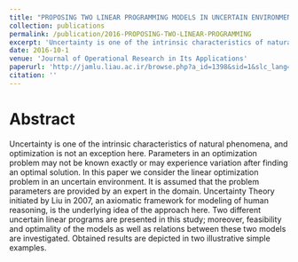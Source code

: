 ```yaml
---
title: "PROPOSING TWO LINEAR PROGRAMMING MODELS IN UNCERTAIN ENVIRONMENT"
collection: publications
permalink: /publication/2016-PROPOSING-TWO-LINEAR-PROGRAMMING
excerpt: 'Uncertainty is one of the intrinsic characteristics of natural phenomena, and optimization is not an exception here. Parameters in an optimization problem may not be known exactly or may experience variation after finding an optimal solution.'
date: 2016-10-1
venue: 'Journal of Operational Research in Its Applications'
paperurl: 'http://jamlu.liau.ac.ir/browse.php?a_id=1398&sid=1&slc_lang=fa'
citation: ''
---
```

Abstract
======
  Uncertainty is one of the intrinsic characteristics of natural phenomena, and optimization is not an exception here. Parameters in an optimization problem may not be known exactly or may experience variation after finding an optimal solution. In this paper we consider the linear optimization problem in an uncertain environment. It is assumed that the problem parameters are provided by an expert in the domain. Uncertainty Theory initiated by Liu in 2007, an axiomatic framework for modeling of human reasoning, is the underlying idea of the approach here. Two different uncertain linear programs are presented in this study; moreover, feasibility and optimality of the models as well as relations between these two models are investigated. Obtained results are depicted in two illustrative simple examples.

